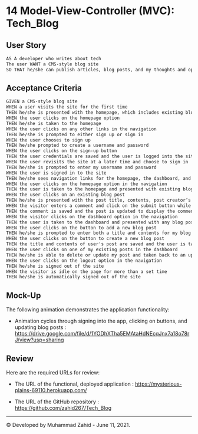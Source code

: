# 14 Model-View-Controller (MVC): Tech_Blog

## User Story

```md
AS A developer who writes about tech
The user WANT a CMS-style blog site
SO THAT he/she can publish articles, blog posts, and my thoughts and opinions
```

## Acceptance Criteria

```md
GIVEN a CMS-style blog site
WHEN a user visits the site for the first time
THEN he/she is presented with the homepage, which includes existing blog posts if any have been posted; navigation links for the homepage and the dashboard; and the option to log in
WHEN the user clicks on the homepage option
THEN he/she is taken to the homepage
WHEN the user clicks on any other links in the navigation
THEN he/she is prompted to either sign up or sign in
WHEN the user chooses to sign up
THEN he/she prompted to create a username and password
WHEN the user clicks on the sign-up button
THEN the user credentials are saved and the user is logged into the site
WHEN the user revisits the site at a later time and choose to sign in
THEN he/she is prompted to enter my username and password
WHEN the user is signed in to the site
THEN he/she sees navigation links for the homepage, the dashboard, and the option to log out
WHEN the user clicks on the homepage option in the navigation
THEN the user is taken to the homepage and presented with existing blog posts that include the post title and the date created
WHEN the user clicks on an existing blog post
THEN he/she is presented with the post title, contents, post creator’s username, and date created for that post and have the option to leave a comment
WHEN the visitor enters a comment and click on the submit button while signed in
THEN the comment is saved and the post is updated to display the comment, the comment creator’s username, and the date created
WHEN the visitor clicks on the dashboard option in the navigation
THEN the user is taken to the dashboard and presented with any blog posts I have already created and the option to add a new blog post
WHEN the user clicks on the button to add a new blog post
THEN he/she is prompted to enter both a title and contents for my blog post
WHEN the user clicks on the button to create a new blog post
THEN the title and contents of user's post are saved and the user is taken back to an updated dashboard with my new blog post
WHEN the user clicks on one of my existing posts in the dashboard
THEN he/she is able to delete or update my post and taken back to an updated dashboard
WHEN the user clicks on the logout option in the navigation
THEN he/she is signed out of the site
WHEN the visitor is idle on the page for more than a set time
THEN he/she is automatically signed out of the site 
```

## Mock-Up

The following animation demonstrates the application functionality:

* Animation cycles through signing into the app, clicking on buttons, and updating blog posts : https://drive.google.com/file/d/1YODhXTha5EMAtaHdNEcqJnx7a18o78rJ/view?usp=sharing



## Review

Here are the required URLs for review:

* The URL of the functional, deployed application : https://mysterious-plains-69110.herokuapp.com/

* The URL of the GitHub repository : https://github.com/zahid267/Tech_Blog

---
© Developed by Muhammad Zahid - June 11, 2021.